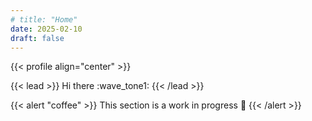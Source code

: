 ```yaml
---
# title: "Home"
date: 2025-02-10
draft: false
---
```


{{< profile align="center" >}}

{{< lead >}}
Hi there :wave_tone1:
{{< /lead >}}

{{< alert "coffee" >}}
This section is a work in progress :construction:
{{< /alert >}}